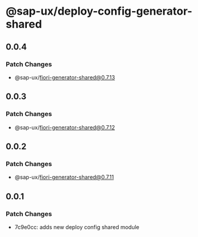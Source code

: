 # @sap-ux/deploy-config-generator-shared

## 0.0.4

### Patch Changes

-   @sap-ux/fiori-generator-shared@0.7.13

## 0.0.3

### Patch Changes

-   @sap-ux/fiori-generator-shared@0.7.12

## 0.0.2

### Patch Changes

-   @sap-ux/fiori-generator-shared@0.7.11

## 0.0.1

### Patch Changes

-   7c9e0cc: adds new deploy config shared module
